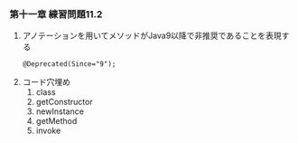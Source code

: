 ### 第十一章 練習問題11.2        
1. アノテーションを用いてメソッドがJava9以降で非推奨であることを表現する               
    ```     
    @Deprecated(Since="9");
    ```     
2. コード穴埋め     
    1. class        
    2. getConstructor       
    3. newInstance      
    4. getMethod        
    5. invoke       